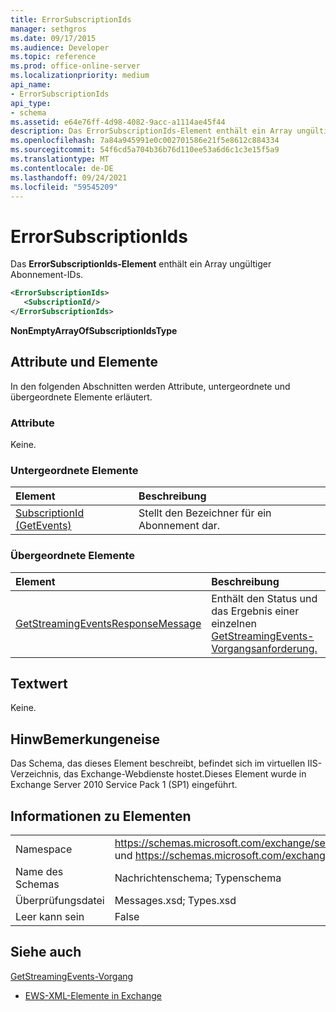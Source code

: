 ```yaml
---
title: ErrorSubscriptionIds
manager: sethgros
ms.date: 09/17/2015
ms.audience: Developer
ms.topic: reference
ms.prod: office-online-server
ms.localizationpriority: medium
api_name:
- ErrorSubscriptionIds
api_type:
- schema
ms.assetid: e64e76ff-4d98-4082-9acc-a1114ae45f44
description: Das ErrorSubscriptionIds-Element enthält ein Array ungültiger Abonnement-IDs.
ms.openlocfilehash: 7a84a945991e0c002701586e21f5e8612c884334
ms.sourcegitcommit: 54f6cd5a704b36b76d110ee53a6d6c1c3e15f5a9
ms.translationtype: MT
ms.contentlocale: de-DE
ms.lasthandoff: 09/24/2021
ms.locfileid: "59545209"
---
```

# <a name="errorsubscriptionids"></a>ErrorSubscriptionIds

Das **ErrorSubscriptionIds-Element** enthält ein Array ungültiger Abonnement-IDs. 
  
```xml
<ErrorSubscriptionIds>
   <SubscriptionId/>
</ErrorSubscriptionIds>
```

 **NonEmptyArrayOfSubscriptionIdsType**
## <a name="attributes-and-elements"></a>Attribute und Elemente

In den folgenden Abschnitten werden Attribute, untergeordnete und übergeordnete Elemente erläutert.
  
### <a name="attributes"></a>Attribute

Keine.
  
### <a name="child-elements"></a>Untergeordnete Elemente

|**Element**|**Beschreibung**|
|:-----|:-----|
|[SubscriptionId (GetEvents)](subscriptionid-getevents.md) <br/> |Stellt den Bezeichner für ein Abonnement dar.  <br/> |
   
### <a name="parent-elements"></a>Übergeordnete Elemente

|**Element**|**Beschreibung**|
|:-----|:-----|
|[GetStreamingEventsResponseMessage](getstreamingeventsresponsemessage.md) <br/> |Enthält den Status und das Ergebnis einer einzelnen [GetStreamingEvents-Vorgangsanforderung.](getstreamingevents-operation.md)  <br/> |
   
## <a name="text-value"></a>Textwert

Keine.
  
## <a name="remarks"></a>HinwBemerkungeneise

Das Schema, das dieses Element beschreibt, befindet sich im virtuellen IIS-Verzeichnis, das Exchange-Webdienste hostet.Dieses Element wurde in Exchange Server 2010 Service Pack 1 (SP1) eingeführt.
  
## <a name="element-information"></a>Informationen zu Elementen

|||
|:-----|:-----|
|Namespace  <br/> |https://schemas.microsoft.com/exchange/services/2006/messages und https://schemas.microsoft.com/exchange/services/2006/types  <br/> |
|Name des Schemas  <br/> |Nachrichtenschema; Typenschema  <br/> |
|Überprüfungsdatei  <br/> |Messages.xsd; Types.xsd  <br/> |
|Leer kann sein  <br/> |False  <br/> |
   
## <a name="see-also"></a>Siehe auch



[GetStreamingEvents-Vorgang](getstreamingevents-operation.md)


- [EWS-XML-Elemente in Exchange](ews-xml-elements-in-exchange.md)

